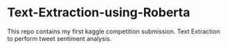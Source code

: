 # Text-Extraction-using-Roberta
This repo contains my first kaggle competition submission. Text Extraction to perform tweet sentiment analysis. 
